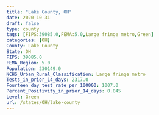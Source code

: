 ```yaml
---
title: "Lake County, OH"
date: 2020-10-31
draft: false
type: county
tags: [FIPS:39085.0,FEMA:5.0,Large fringe metro,Green]
categories: [OH]
County: Lake County
State: OH
FIPS: 39085.0
FEMA_Region: 5.0
Population: 230149.0
NCHS_Urban_Rural_Classification: Large fringe metro
Tests_in_prior_14_days: 2317.0
Fourteen_day_test_rate_per_100000: 1007.0
Percent_Positivity_in_prior_14_days: 0.045
Level: Green
url: /states/OH/lake-county
---
```



